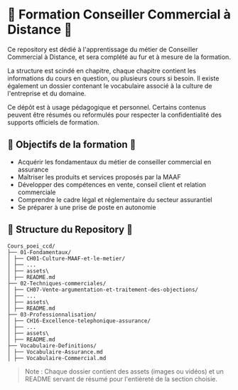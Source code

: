 # 🌺 Formation Conseiller Commercial à Distance 🌺

Ce repository est dédié à l'apprentissage du métier de Conseiller Commercial à Distance, et sera complété au fur et à mesure de la formation.

La structure est scindé en chapitre, chaque chapitre contient les informations du cours en question, ou plusieurs cours si besoin. Il existe également un dossier contenant le vocabulaire associé à la culture de l'entreprise et du domaine.

Ce dépôt est à usage pédagogique et personnel. Certains contenus peuvent être résumés ou reformulés pour respecter la confidentialité des supports officiels de formation.

## 🌺 Objectifs de la formation 🌺

- Acquérir les fondamentaux du métier de conseiller commercial en assurance
- Maîtriser les produits et services proposés par la MAAF
- Développer des compétences en vente, conseil client et relation commerciale
- Comprendre le cadre légal et réglementaire du secteur assurantiel
- Se préparer à une prise de poste en autonomie

## 🌺 Structure du Repository 🌺

```
Cours_poei_ccd/
├── 01-Fondamentaux/
│ ├── CH01-Culture-MAAF-et-le-metier/
│ ├── ...
│ ├── assets\
│ ├── README.md
├── 02-Techniques-commerciales/
│ ├── CH07-Vente-argumentation-et-traitement-des-objections/
│ ├── ...
│ ├── assets\
│ ├── README.md
├── 03-Professionnalisation/
│ ├── CH16-Excellence-telephonique-assurance/
│ ├── ...
│ ├── assets\
│ ├── README.md
├── Vocabulaire-Definitions/
│ ├── Vocabulaire-Assurance.md
│ ├── Vocabulaire-Commercial.md
```

>Note : Chaque dossier contient des assets (images ou vidéos) et un README servant de résumé pour l'entièreté de la section choisie.